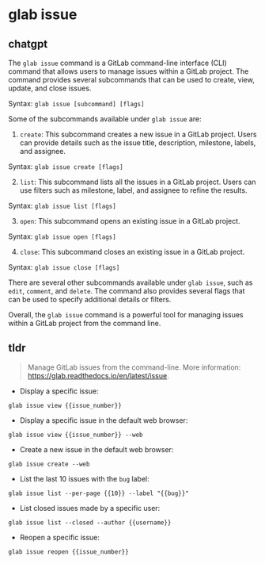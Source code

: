 # glab issue 
## chatgpt 
The `glab issue` command is a GitLab command-line interface (CLI) command that allows users to manage issues within a GitLab project. The command provides several subcommands that can be used to create, view, update, and close issues.

Syntax: `glab issue [subcommand] [flags]`

Some of the subcommands available under `glab issue` are:

1. `create`: This subcommand creates a new issue in a GitLab project. Users can provide details such as the issue title, description, milestone, labels, and assignee.

Syntax: `glab issue create [flags]`

2. `list`: This subcommand lists all the issues in a GitLab project. Users can use filters such as milestone, label, and assignee to refine the results.

Syntax: `glab issue list [flags]`

3. `open`: This subcommand opens an existing issue in a GitLab project.

Syntax: `glab issue open [flags]`

4. `close`: This subcommand closes an existing issue in a GitLab project.

Syntax: `glab issue close [flags]`

There are several other subcommands available under `glab issue`, such as `edit`, `comment`, and `delete`. The command also provides several flags that can be used to specify additional details or filters.

Overall, the `glab issue` command is a powerful tool for managing issues within a GitLab project from the command line. 

## tldr 
 
> Manage GitLab issues from the command-line.
> More information: <https://glab.readthedocs.io/en/latest/issue>.

- Display a specific issue:

`glab issue view {{issue_number}}`

- Display a specific issue in the default web browser:

`glab issue view {{issue_number}} --web`

- Create a new issue in the default web browser:

`glab issue create --web`

- List the last 10 issues with the `bug` label:

`glab issue list --per-page {{10}} --label "{{bug}}"`

- List closed issues made by a specific user:

`glab issue list --closed --author {{username}}`

- Reopen a specific issue:

`glab issue reopen {{issue_number}}`
